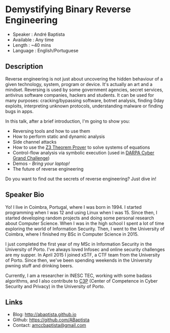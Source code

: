 Demystifying Binary Reverse Engineering
========================

* Speaker   : André Baptista
* Available : Any time
* Length    : ~40 mins
* Language  : English/Portuguese

Description
-----------

Reverse engineering is not just about uncovering the hidden behaviour of a given technology, system, program or device. It's actually an art and a mindset.
Reversing is used by some government agencies, secret services, antivirus software companies, hackers and students. It can be used for many purposes: cracking/bypassing software, botnet analysis, finding 0day exploits, interpreting unknown protocols, understanding malware or finding bugs in apps.

In this talk, after a brief introduction, I'm going to show you:

* Reversing tools and how to use them
* How to perform static and dynamic analysis
* Side channel attacks
* How to use the [Z3 Theorem Prover](https://github.com/Z3Prover/z3) to solve systems of equations
* Control-flow analysis via symbolic execution (used in [DARPA Cyber Grand Challenge](https://cgc.darpa.mil))
* Demos - *Bring your laptop!*
* The future of reverse engineering

Do you want to find out the secrets of reverse engineering? Just dive in!

Speaker Bio
-----------

Yo! I live in Coimbra, Portugal, where I was born in 1994. I started programming when I was 12 and using Linux when I was 15. Since then, I started developing random projects and doing some personal research about Computer Science. When I was in the high school I spent a lot of time exploring the world of Information Security. Then, I went to the University of Coimbra, where I finished my BSc in Computer Science in 2015.

I just completed the first year of my MSc in Information Security in the University of Porto. I've always loved Infosec and online security challenges are my supper. In April 2015 I joined xSTF, a CTF team from the University of Porto. Since then, we've been spending weekends in the University pwning stuff and drinking beers.

Currently, I am a researcher in INESC TEC, working with some badass algorithms, and I also contribute to [C3P](http://c3p.up.pt) (Center of Competence in Cyber Security and Privacy) in the University of Porto.

Links
-----

* Blog: http://abaptista.github.io
* Github: https://github.com/ABaptista
* Contact: amccbaptista@gmail.com
